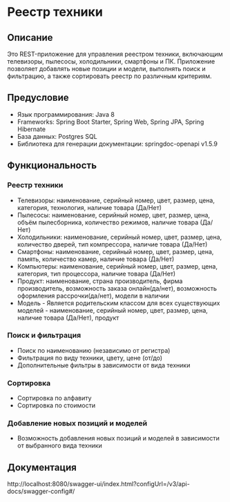 # Реестр техники
## Описание
Это REST-приложение для управления реестром техники, включающим телевизоры, пылесосы, холодильники, смартфоны и ПК. Приложение позволяет добавлять новые позиции и модели, выполнять поиск и фильтрацию, а также сортировать реестр по различным критериям.

## Предусловие
* Язык программирования: Java 8
* Frameworks: Spring Boot Starter, Spring Web, Spring JPA, Spring Hibernate
* База данных: Postgres SQL
* Библиотека для генерации документации: springdoc-openapi v1.5.9

## Функциональность
### Реестр техники
* Телевизоры: наименование, серийный номер, цвет, размер, цена, категория, технология, наличие товара (Да/Нет)
* Пылесосы: наименование, серийный номер, цвет, размер, цена, объём пылесборника, количество режимов, наличие товара (Да/Нет)
* Холодильники: наименование, серийный номер, цвет, размер, цена, количество дверей, тип компрессора, наличие товара (Да/Нет)
* Смартфоны: наименование, серийный номер, цвет, размер, цена, память, количество камер, наличие товара (Да/Нет)
* Компьютеры: наименование, серийный номер, цвет, размер, цена, категория, тип процессора, наличие товара (Да/Нет)
* Продукт: наименование, страна производитель, фирма производитель, возможность заказа онлайн(да/нет),
  возможность оформления рассрочки(да/нет), модели в наличии
* Модель - Является родительским классом для всех существующих моделей - наименование, серийный номер, цвет, размер, цена, наличие товара (Да/Нет), продукт

### Поиск и фильтрация
* Поиск по наименованию (независимо от регистра)
* Фильтрация по виду техники, цвету, цене (от/до)
* Дополнительные фильтры в зависимости от вида техники

### Сортировка
* Сортировка по алфавиту
* Сортировка по стоимости

### Добавление новых позиций и моделей
* Возможность добавления новых позиций и моделей в зависимости от выбранного вида техники

## Документация
http://localhost:8080/swagger-ui/index.html?configUrl=/v3/api-docs/swagger-config#/


